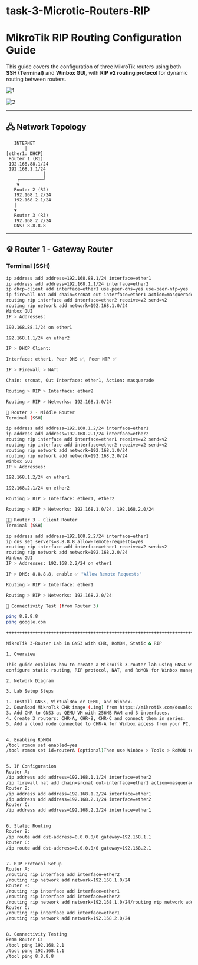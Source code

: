 # task-3-Microtic-Routers-RIP


# MikroTik RIP Routing Configuration Guide

This guide covers the configuration of three MikroTik routers using both **SSH (Terminal)** and **Winbox GUI**, with **RIP v2 routing protocol** for dynamic routing between routers.


![1](./router_architecture.png)

![2](./zadatak_mikrotik.png)



---

## 🖧 Network Topology


       INTERNET
           │
    [ether1: DHCP]
     Router 1 (R1)
     192.168.88.1/24
     192.168.1.1/24
                  │
        ┌─────────┘
        ▼
       Router 2 (R2)
       192.168.1.2/24
       192.168.2.1/24
       │
       ▼
       Router 3 (R3)
       192.168.2.2/24
       DNS: 8.8.8.8


---

## ⚙️ Router 1 - Gateway Router

### Terminal (SSH)
```bash
ip address add address=192.168.88.1/24 interface=ether1
ip address add address=192.168.1.1/24 interface=ether2
ip dhcp-client add interface=ether1 use-peer-dns=yes use-peer-ntp=yes
ip firewall nat add chain=srcnat out-interface=ether1 action=masquerade
routing rip interface add interface=ether2 receive=v2 send=v2
routing rip network add network=192.168.1.0/24
Winbox GUI
IP > Addresses:

192.168.88.1/24 on ether1

192.168.1.1/24 on ether2

IP > DHCP Client:

Interface: ether1, Peer DNS ✅, Peer NTP ✅

IP > Firewall > NAT:

Chain: srcnat, Out Interface: ether1, Action: masquerade

Routing > RIP > Interface: ether2

Routing > RIP > Networks: 192.168.1.0/24

🔁 Router 2 - Middle Router
Terminal (SSH)

ip address add address=192.168.1.2/24 interface=ether1
ip address add address=192.168.2.1/24 interface=ether2
routing rip interface add interface=ether1 receive=v2 send=v2
routing rip interface add interface=ether2 receive=v2 send=v2
routing rip network add network=192.168.1.0/24
routing rip network add network=192.168.2.0/24
Winbox GUI
IP > Addresses:

192.168.1.2/24 on ether1

192.168.2.1/24 on ether2

Routing > RIP > Interface: ether1, ether2

Routing > RIP > Networks: 192.168.1.0/24, 192.168.2.0/24

🧑‍💻 Router 3 - Client Router
Terminal (SSH)

ip address add address=192.168.2.2/24 interface=ether1
ip dns set servers=8.8.8.8 allow-remote-requests=yes
routing rip interface add interface=ether1 receive=v2 send=v2
routing rip network add network=192.168.2.0/24
Winbox GUI
IP > Addresses: 192.168.2.2/24 on ether1

IP > DNS: 8.8.8.8, enable ✅ "Allow Remote Requests"

Routing > RIP > Interface: ether1

Routing > RIP > Networks: 192.168.2.0/24

🧪 Connectivity Test (from Router 3)

ping 8.8.8.8
ping google.com

+++++++++++++++++++++++++++++++++++++++++++++++++++++++++++++++++++++++++++++++++++++++++++++++++++++

MikroTik 3-Router Lab in GNS3 with CHR, RoMON, Static & RIP

1. Overview

This guide explains how to create a MikroTik 3-router lab using GNS3 with CHR images. You will
configure static routing, RIP protocol, NAT, and RoMON for Winbox management.

2. Network Diagram

3. Lab Setup Steps

1. Install GNS3, VirtualBox or QEMU, and Winbox.
2. Download MikroTik CHR image (.img) from https://mikrotik.com/download.
3. Add CHR to GNS3 as QEMU VM with 256MB RAM and 3 interfaces.
4. Create 3 routers: CHR-A, CHR-B, CHR-C and connect them in series.
5. Add a cloud node connected to CHR-A for Winbox access from your PC.


4. Enabling RoMON
/tool romon set enabled=yes
/tool romon set id=routerA (optional)Then use Winbox > Tools > RoMON to connect to other routers via CHR-A.


5. IP Configuration
Router A:
/ip address add address=192.168.1.1/24 interface=ether2
/ip firewall nat add chain=srcnat out-interface=ether1 action=masquerade
Router B:
/ip address add address=192.168.1.2/24 interface=ether1
/ip address add address=192.168.2.1/24 interface=ether2
Router C:
/ip address add address=192.168.2.2/24 interface=ether1


6. Static Routing
Router B:
/ip route add dst-address=0.0.0.0/0 gateway=192.168.1.1
Router C:
/ip route add dst-address=0.0.0.0/0 gateway=192.168.2.1


7. RIP Protocol Setup
Router A:
/routing rip interface add interface=ether2
/routing rip network add network=192.168.1.0/24
Router B:
/routing rip interface add interface=ether1
/routing rip interface add interface=ether2
/routing rip network add network=192.168.1.0/24/routing rip network add network=192.168.2.0/24
Router C:
/routing rip interface add interface=ether1
/routing rip network add network=192.168.2.0/24


8. Connectivity Testing
From Router C:
/tool ping 192.168.2.1
/tool ping 192.168.1.1
/tool ping 8.8.8.8
